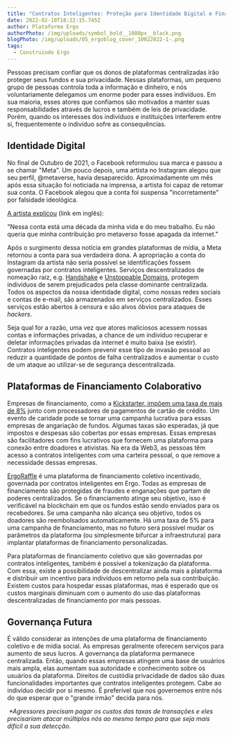 ```yaml
---
title: "Contratos Inteligentes: Proteção para Identidade Digital e Financiamento Colaborativo"
date: 2022-02-10T18:22:15.745Z
author: Plataforma Ergo
authorPhoto: /img/uploads/symbol_bold__1080px__black.png
blogPhoto: /img/uploads/05_ergoblog_cover_10022022-1-.png
tags:
  - Construindo Ergo
---
```

<!--StartFragment-->

Pessoas precisam confiar que os donos de plataformas centralizadas irão proteger seus fundos e sua privacidade. Nessas plataformas, um pequeno grupo de pessoas controla toda a informação e dinheiro, e nós voluntariamente delegamos um enorme poder para esses indivíduos. Em sua maioria, esses atores que confiamos são motivados a manter suas responsabilidades através de lucros e também de leis de privacidade. Porém, quando os interesses dos indivíduos e instituições interferem entre si, frequentemente o indivíduo sofre as consequências.

## Identidade Digital

No final de Outubro de 2021, o Facebook reformulou sua marca e passou a se chamar "Meta". Um pouco depois, uma artista no Instagram alegou que seu perfil, @metaverse, havia desaparecido. Aproximadamente um mês após essa situação foi noticiada na imprensa, a artista foi capaz de retomar sua conta. O Facebook alegou que a conta foi suspensa "incorretamente" por falsidade ideológica. 

[A artista explicou](https://www.businessinsider.com/instagram-meta-disabled-metaverse-account-facebook-2021-12?r=US&IR=T) (link em inglês):

"Nessa conta está uma década da minha vida e do meu trabalho. Eu não queria que minha contribuição pro metaverso fosse apagada da internet."

Após o surgimento dessa notícia em grandes plataformas de mídia, a Meta retornou a conta para sua verdadeira dona. A apropriação a conta do Instagram da artista não seria possível se identificações fossem governadas por contratos inteligentes. Serviços descentralizados de nomeação raiz, e.g. [Handshake](https://handshake.org/) e [Unstoppable Domains](https://unstoppabledomains.com/), protegem indivíduos de serem prejudicados pela classe dominante centralizada. Todos os aspectos da nossa identidade digital, como nossas redes sociais e contas de e-mail, são armazenados em serviços centralizados. Esses serviços estão abertos à censura e são alvos óbvios para ataques de *hackers*.

Seja qual for a razão, uma vez que atores maliciosos acessem nossas contas e informações privadas, a chance de um indivíduo recuperar e deletar informações privadas da internet é muito baixa (se existir). Contratos inteligentes podem prevenir esse tipo de invasão pessoal ao reduzir a quantidade de pontos de falha centralizados e aumentar o custo de um ataque ao utilizar-se de segurança descentralizada. 

## Plataformas de Financiamento Colaborativo

Empresas de financiamento, como a [Kickstarter, impõem uma taxa de mais de 8%](https://www.kickstarter.com/help/fees?ref=faq-basics_fees) junto com processadores de pagamentos de cartão de crédito. Um evento de caridade pode se tornar uma campanha lucrativa para essas empresas de angariação de fundos. Algumas taxas são esperadas, já que impostos e despesas são cobertas por essas empresas. Essas empresas são facilitadores com fins lucrativos que fornecem uma plataforma para conexão entre doadores e ativistas. Na era da Web3, as pessoas têm acesso a contratos inteligentes com uma carteira pessoal, o que remove a necessidade dessas empresas.

[ErgoRaffle](https://ergoraffle.com/) é uma plataforma de financiamento coletivo incentivado, governada por contratos inteligentes em Ergo. Todas as empresas de financiamento são protegidas de fraudes e enganações que partam de poderes centralizados. Se o financiamento atinge seu objetivo, isso é verificável na blockchain em que os fundos estão sendo enviados para os recebedores. Se uma campanha não alcança seu objetivo, todos os doadores são reembolsados automaticamente. Há uma taxa de 5% para uma campanha de financiamento, mas no futuro será possível mudar os parâmetros da plataforma (ou simplesmente bifurcar a infraestrutura) para implantar plataformas de financiamento personalizadas. 

Para plataformas de financiamento coletivo que são governadas por contratos inteligentes, também é possível a tokenização da plataforma. Com essa, existe a possibilidade de descentralizar ainda mais a plataforma e distribuir um incentivo para indivíduos em retorno pela sua contribuição. Existem custos para hospedar essas plataformas, mas é esperado que os custos marginais diminuam com o aumento do uso das plataformas descentralizadas de financiamento por mais pessoas.

## Governança Futura

É válido considerar as intenções de uma plataforma de financiamento coletivo e de mídia social. As empresas geralmente oferecem serviços para aumento de seus lucros. A governança da plataforma permanece centralizada. Então, quando essas empresas atingem uma base de usuários mais ampla, elas aumentam sua autoridade e conhecimento sobre os usuários da plataforma. Direitos de custódia privacidade de dados são duas funcionalidades importantes que contratos inteligentes protegem. Cabe ao indivíduo decidir por si mesmo. É preferível que nos governemos entre nós do que esperar que o "grande irmão" decida para nós.





 *\*Agressores precisam pagar os custos das taxas de transações e eles precisariam atacar múltiplos nós ao mesmo tempo para que seja mais difícil a sua detecção.*



<!--EndFragment-->